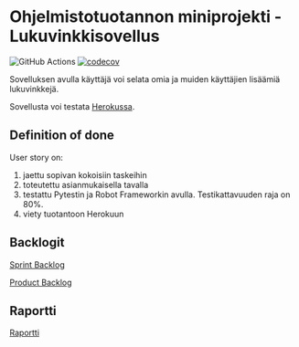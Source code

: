 # Ohjelmistotuotannon miniprojekti - Lukuvinkkisovellus

![GitHub Actions](https://github.com/OhTu-ryhma1-kevat2022/OhTuVinkit/workflows/CI/badge.svg)
[![codecov](https://codecov.io/gh/OhTu-ryhma1-kevat2022/OhTuVinkit/branch/master/graph/badge.svg?token=pb2DkzIhC6)](https://codecov.io/gh/OhTu-ryhma1-kevat2022/OhTuVinkit)

Sovelluksen avulla käyttäjä voi selata omia ja muiden käyttäjien lisäämiä lukuvinkkejä.

Sovellusta voi testata [Herokussa](https://ohtuvinkit.herokuapp.com/).

## Definition of done 

User story on:
1. jaettu sopivan kokoisiin taskeihin 
2. toteutettu asianmukaisella tavalla
3. testattu Pytestin ja Robot Frameworkin avulla. Testikattavuuden raja on 80%. 
4. viety tuotantoon Herokuun

## Backlogit

[Sprint Backlog](https://helsinkifi-my.sharepoint.com/:x:/g/personal/jovajova_ad_helsinki_fi/EbZWsAXdbudPn9_B0XcSLj0BOkojwpKiX2F8R3k8QMAAmQ?e=iDMW3g)

[Product Backlog](https://helsinkifi-my.sharepoint.com/:x:/g/personal/jovajova_ad_helsinki_fi/EbZWsAXdbudPn9_B0XcSLj0BOkojwpKiX2F8R3k8QMAAmQ?e=4GOeoB)

## Raportti

[Raportti](https://github.com/OhTu-ryhma1-kevat2022/OhTuVinkit/blob/master/documents/raportti.md)